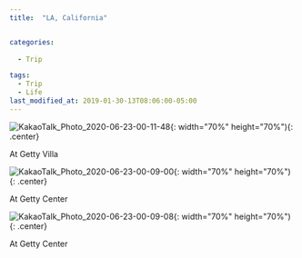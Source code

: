 ```yaml
---
title:  "LA, California"


categories:
  
  - Trip

tags:
  - Trip
  - Life
last_modified_at: 2019-01-30-13T08:06:00-05:00
---
```


![KakaoTalk_Photo_2020-06-23-00-11-48](https://user-images.githubusercontent.com/43649503/85304214-74023180-b4e6-11ea-96c8-a9212aac84cd.jpeg){: width="70%" height="70%"){: .center}

<div style="text-align: left">At Getty Villa</div>



![KakaoTalk_Photo_2020-06-23-00-09-00](https://user-images.githubusercontent.com/43649503/85304192-6d73ba00-b4e6-11ea-902c-104681b98df1.jpeg){: width="70%" height="70%"){: .center}

<div style="text-align: left">At Getty Center</div>


![KakaoTalk_Photo_2020-06-23-00-09-08](https://user-images.githubusercontent.com/43649503/85304194-6e0c5080-b4e6-11ea-98f3-0d9fa5b0622b.jpeg){: width="70%" height="70%"){: .center}

<div style="text-align: left">At Getty Center</div>


